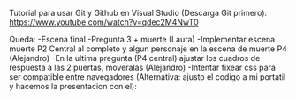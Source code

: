 Tutorial para usar Git y Github en Visual Studio (Descarga Git primero):
https://www.youtube.com/watch?v=qdec2M4NwT0

Queda:
-Escena final
-Pregunta 3 + muerte (Laura)
-Implementar escena muerte P2 Central al completo y  algun personaje en la escena de muerte P4 (Alejandro)
-En la ultima pregunta (P4 central) ajustar los cuadros de respuesta a las 2 puertas, moveralas (Alejandro)
-Intentar fixear css para ser compatible entre navegadores
(Alternativa: ajusto el codigo a mi portatil y hacemos la presentacion con el):
